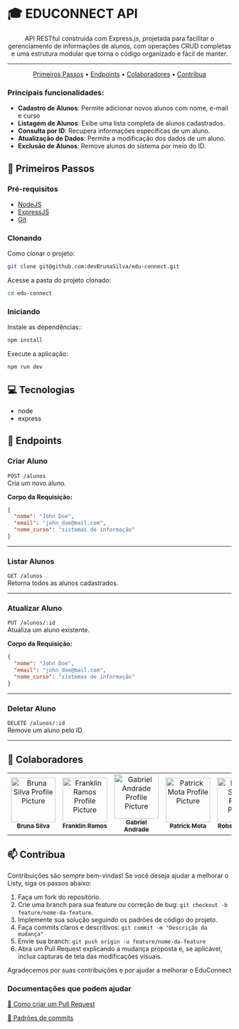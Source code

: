 <h1> 🎓 EDUCONNECT API</h1>

<p align="center">
 API RESTful construída com Express.js, projetada para facilitar o gerenciamento de informações de alunos, com operações CRUD completas e uma estrutura modular que torna o código organizado e fácil de manter.
</p>

---

<p align="center">
 <a href="#started">Primeiros Passos</a> •
 <a href="#endpoints">Endpoints</a> •
 <a href="#colab">Colaboradores</a> •
 <a href="#contribute">Contribua</a>
</p>


### Principais funcionalidades:

- **Cadastro de Alunos**: Permite adicionar novos alunos com nome, e-mail e curso
- **Listagem de Alunos**: Exibe uma lista completa de alunos cadastrados.
- **Consulta por ID**: Recupera informações específicas de um aluno.
- **Atualização de Dados**: Permite a modificação dos dados de um aluno.
- **Exclusão de Alunos**: Remove alunos do sistema por meio do ID.

<h2 id="started">🚀 Primeiros Passos</h2>

<h3>Pré-requisitos</h3>

- [NodeJS](https://nodejs.org/en/download/package-manager)
- [ExpressJS](https://expressjs.com/en/starter/installing.html)
- [Git](https://git-scm.com/downloads)

<h3>Clonando</h3>

Como clonar o projeto:

```bash
git clone git@github.com:devBrunaSilva/edu-connect.git
```
Acesse a pasta do projeto clonado:
```bash
cd edu-connect
```

<h3>Iniciando</h3>

Instale as dependências::
```bash
npm install
```

Execute a aplicação:
```bash
npm run dev
```


<h2 id="technologies">💻 Tecnologias</h2>

- node
- express

<h2 id="endpoints">📌 Endpoints</h2>

### **Criar Aluno**
`POST /alunos`  
Cria um novo aluno.

**Corpo da Requisição:**
```json
{
  "nome": "John Doe",
  "email": "john_doe@mail.com",
  "nome_curso": "sistemas de informação"
}
```

---

### **Listar Alunos**
`GET /alunos`  
Retorna todos as alunos cadastrados.

---

### **Atualizar Aluno**
`PUT /alunos/:id`  
Atualiza um aluno existente.

**Corpo da Requisição:**
```json
{
  "nome": "John Doe",
  "email": "john_doe@mail.com",
  "nome_curso": "sistemas de informação"
}
```

---

### **Deletar Aluno**
`DELETE /alunos/:id`  
Remove um aluno pelo ID.

---


<h2 id="colab">🤝 Colaboradores</h2>

<table>
  <tr>
    <td align="center">
      <a href="https://github.com/devBrunaSilva">
        <img src="https://avatars.githubusercontent.com/u/96504509?v=4" width="100px;" alt="Bruna Silva Profile Picture"/><br>
        <sub>
          <b>Bruna Silva</b>
        </sub>
      </a>
    </td>
    <td align="center">
      <a href="https://github.com/franklinrms">
        <img src="https://avatars.githubusercontent.com/u/88167195?v=4" width="100px;" alt="Franklin Ramos Profile Picture"/><br>
        <sub>
          <b>Franklin Ramos</b>
        </sub>
      </a>
    </td>
    <td align="center">
      <a href="https://github.com/GabrielAndradeSD">
        <img src="https://avatars.githubusercontent.com/u/180300997?v=4" width="100px;" alt="Gabriel Andrade Profile Picture"/><br>
        <sub>
          <b>Gabriel Andrade</b>
        </sub>
      </a>
    </td>
    <td align="center">
      <a href="https://github.com/patrickmps">
        <img src="https://avatars.githubusercontent.com/u/58093259?v=4" width="100px;" alt="Patrick Mota Profile Picture"/><br>
        <sub>
          <b>Patrick Mota</b>
        </sub>
      </a>
    </td>
    <td align="center">
      <a href="https://github.com/robsonsst">
        <img src="https://avatars.githubusercontent.com/u/83371170?v=4" width="100px;" alt="Robson Santos Profile Picture"/><br>
        <sub>
          <b>Robson Santos</b>
        </sub>
      </a>
    </td>
    <td align="center">
      <a href="https://github.com/euyasmin">
        <img src="https://avatars.githubusercontent.com/u/133703149?v=4" width="100px;" alt="Yasmin Miranda Profile Picture"/><br>
        <sub>
          <b>Yasmin Miranda</b>
        </sub>
      </a>
    </td>
  </tr>
</table>


<h2 id="contribute">📫 Contribua</h2>

Contribuições são sempre bem-vindas! Se você deseja ajudar a melhorar o Listy, siga os passos abaixo:

1. Faça um fork do repositório.
2. Crie uma branch para sua feature ou correção de bug: `git checkout -b feature/nome-da-feature`.
3. Implemente sua solução seguindo os padrões de código do projeto.
4. Faça commits claros e descritivos: `git commit -m "Descrição da mudança"`
5. Envie sua branch: `git push origin -u feature/nome-da-feature`
6. Abra um Pull Request explicando a mudança proposta e, se aplicável, inclua capturas de tela das modificações visuais.

Agradecemos por suas contribuições e por ajudar a melhorar o EduConnect

<h3>Documentações que podem ajudar</h3>

[📝 Como criar um Pull Request](https://www.atlassian.com/br/git/tutorials/making-a-pull-request)

[💾 Padrões de commits](https://gist.github.com/joshbuchea/6f47e86d2510bce28f8e7f42ae84c716)